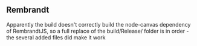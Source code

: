 
## Rembrandt
Apparently the build doesn't correctly build the node-canvas dependency of RembrandtJS, so a full replace of the build/Release/ folder is in order - the several added files did make it work
